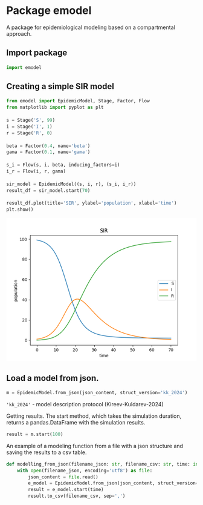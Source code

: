 # Package emodel

A package for epidemiological modeling based on a compartmental approach.

## Import package

```python
import emodel
```

## Сreating a simple SIR model

```python
from emodel import EpidemicModel, Stage, Factor, Flow
from matplotlib import pyplot as plt

s = Stage('S', 99)
i = Stage('I', 1)
r = Stage('R', 0)

beta = Factor(0.4, name='beta')
gama = Factor(0.1, name='gama')

s_i = Flow(s, i, beta, inducing_factors=i)
i_r = Flow(i, r, gama)

sir_model = EpidemicModel((s, i, r), (s_i, i_r))
result_df = sir_model.start(70)

result_df.plot(title='SIR', ylabel='population', xlabel='time')
plt.show()
```

![sir example](documentation/images/sir_example.png)

## Load a model from json.

```python
m = EpidemicModel.from_json(json_content, struct_version='kk_2024')
```

`'kk_2024'` - model description protocol (Kireev-Kuldarev-2024)

Getting results. The start method, which takes the simulation duration, returns a pandas.DataFrame with the simulation results.

```python
result = m.start(100)
```

An example of a modeling function from a file with a json structure and saving the results to a csv table.

```python
def modelling_from_json(filename_json: str, filename_csv: str, time: int):
	with open(filename_json, encoding='utf8') as file:
		json_content = file.read()
		e_model = EpidemicModel.from_json(json_content, struct_version='kk_2024')
		result = e_model.start(time)
		result.to_csv(filename_csv, sep=',')
```